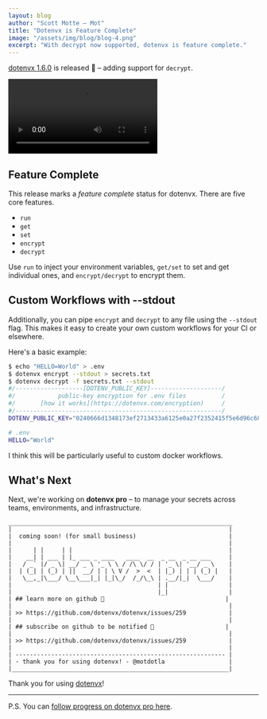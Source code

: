 ```yaml
---
layout: blog
author: "Scott Motte – Mot"
title: "Dotenvx is Feature Complete"
image: "/assets/img/blog/blog-4.png"
excerpt: "With decrypt now supported, dotenvx is feature complete."
---
```


[dotenvx 1.6.0](https://github.com/dotenvx/dotenvx/blob/main/CHANGELOG.md#160) is released 🎉 – adding support for `decrypt`.

<video class="w-full rounded-md" controls>
  <source src="https://github.com/dotenvx/dotenvx/assets/3848/8cdb37eb-e01a-4807-a5ff-13e5d3a06908" type="video/mp4">
  your browser does not support the video tag
</video>

## Feature Complete

This release marks a *feature complete* status for dotenvx. There are five core features.

* `run`
* `get`
* `set`
* `encrypt`
* `decrypt`

Use `run` to inject your environment variables, `get/set` to set and get individual ones, and `encrypt/decrypt` to encrypt them.

## Custom Workflows with --stdout

Additionally, you can pipe `encrypt` and `decrypt` to any file using the `--stdout` flag. This makes it easy to create your own custom workflows for your CI or elsewhere.

Here's a basic example:

```sh
$ echo "HELLO=World" > .env
$ dotenvx encrypt --stdout > secrets.txt
$ dotenvx decrypt -f secrets.txt --stdout
#/-------------------[DOTENV_PUBLIC_KEY]--------------------/
#/            public-key encryption for .env files          /
#/       [how it works](https://dotenvx.com/encryption)     /
#/----------------------------------------------------------/
DOTENV_PUBLIC_KEY="0240666d1348173ef2713433a6125e0a27f2352415f5e6d96c68028521bad6f5f3"

# .env
HELLO="World"
```

I think this will be particularly useful to custom docker workflows.

## What's Next

Next, we're working on **dotenvx pro** – to manage your secrets across teams, environments, and infrastructure.

```
_______________________________________________________________
|                                                             |
|  coming soon! (for small business)                          |
|                                                             |
|      | |     | |                                            |
|    __| | ___ | |_ ___ _ ____   ____  __  _ __  _ __ ___     |
|   / _` |/ _ \| __/ _ \ '_ \ \ / /\ \/ / | '_ \| '__/ _ \    |
|  | (_| | (_) | ||  __/ | | \ V /  >  <  | |_) | | | (_) |   |
|   \__,_|\___/ \__\___|_| |_|\_/  /_/\_\ | .__/|_|  \___/    |
|                                         | |                 |
|                                         |_|                 |
| ## learn more on github 🐙                                  |
|                                                             |
| >> https://github.com/dotenvx/dotenvx/issues/259            |
|                                                             |
| ## subscribe on github to be notified 📣                    |
|                                                             |
| >> https://github.com/dotenvx/dotenvx/issues/259            |
|                                                             |
| ----------------------------------------------------------- |
| - thank you for using dotenvx! - @motdotla                  |
|_____________________________________________________________|
```

Thank you for using [dotenvx](https://github.com/dotenvx/dotenvx)!

---

P.S. You can [follow progress on dotenvx pro here](https://github.com/dotenvx/dotenvx/issues/259).

